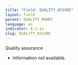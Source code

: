 ```yaml
---
title: "Field: QUALITY_ASSURE"
layout: field
parent: QUALITY_MGMNT
language: en
indicator: 4-1-1a
slug: QUALITY_ASSURE
---
```

Quality assurance
* Information not available.